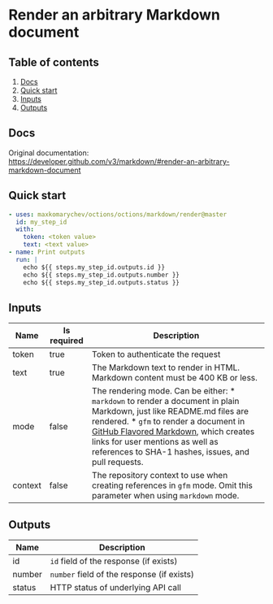 # Render an arbitrary Markdown document

## Table of contents

1. [Docs](#docs)
1. [Quick start](#quick-start)
1. [Inputs](#inputs)
1. [Outputs](#outputs)

<a name="quick-start" ></a>
## Docs

Original documentation: https://developer.github.com/v3/markdown/#render-an-arbitrary-markdown-document




<a name="quick start" ></a>
## Quick start

```yaml
- uses: maxkomarychev/octions/octions/markdown/render@master
  id: my_step_id
  with:
    token: <token value>
    text: <text value>
- name: Print outputs
  run: |
    echo ${{ steps.my_step_id.outputs.id }}
    echo ${{ steps.my_step_id.outputs.number }}
    echo ${{ steps.my_step_id.outputs.status }}
```


<a name="inputs" ></a>
## Inputs

| Name | Is required | Description |
|---|---|---|
|token|true|Token to authenticate the request
|text|true|The Markdown text to render in HTML. Markdown content must be 400 KB or less.
|mode|false|The rendering mode. Can be either:   \* `markdown` to render a document in plain Markdown, just like README.md files are rendered.   \* `gfm` to render a document in [GitHub Flavored Markdown](https://github.github.com/gfm/), which creates links for user mentions as well as references to SHA-1 hashes, issues, and pull requests.
|context|false|The repository context to use when creating references in `gfm` mode. Omit this parameter when using `markdown` mode.

<a name="outputs" ></a>
## Outputs

| Name | Description |
|---|---|
|id|`id` field of the response (if exists)|
|number|`number` field of the response (if exists)|
|status|HTTP status of underlying API call|


